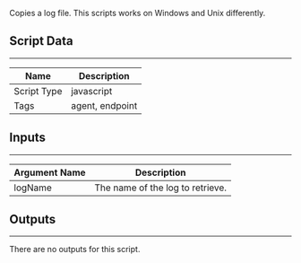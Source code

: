 Copies a log file. This scripts works on Windows and Unix differently.

## Script Data

---

| **Name** | **Description** |
| --- | --- |
| Script Type | javascript |
| Tags | agent, endpoint |


## Inputs

---

| **Argument Name** | **Description** |
| --- | --- |
| logName | The name of the log to retrieve. |

## Outputs

---
There are no outputs for this script.
